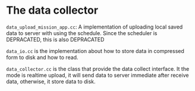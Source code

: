 # The data collector

`data_upload_mission_app.cc`: A implementation of uploading local saved data to server with using the schedule. Since the scheduler is DEPRACATED, this is also DEPRACATED

`data_io.cc` is the implementation about how to store data in compressed form to disk and how to read.

`data_collector.cc` is the class that provide the data collect interface. It the mode is realtime upload, it will send data to server immediate after receive data, otherwise, it store data to disk.
